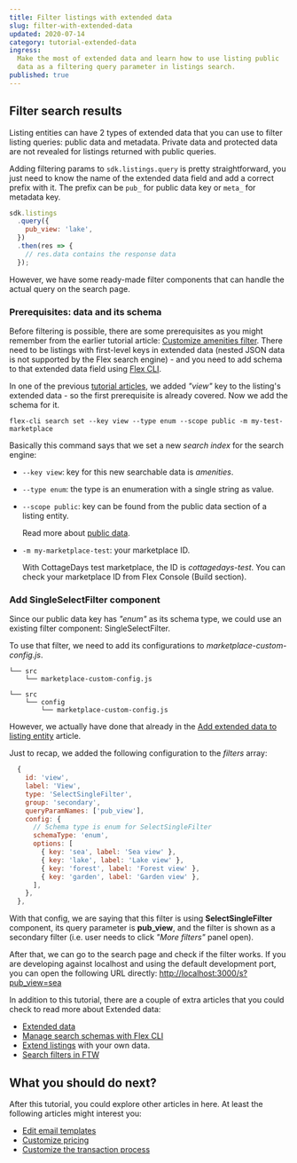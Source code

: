 ```yaml
---
title: Filter listings with extended data
slug: filter-with-extended-data
updated: 2020-07-14
category: tutorial-extended-data
ingress:
  Make the most of extended data and learn how to use listing public
  data as a filtering query parameter in listings search.
published: true
---
```


## Filter search results

Listing entities can have 2 types of extended data that you can use to
filter listing queries: public data and metadata. Private data and
protected data are not revealed for listings returned with public
queries.

Adding filtering params to `sdk.listings.query` is pretty
straightforward, you just need to know the name of the extended data
field and add a correct prefix with it. The prefix can be `pub_` for
public data key or `meta_` for metadata key.

```js
sdk.listings
  .query({
    pub_view: 'lake',
  })
  .then(res => {
    // res.data contains the response data
  });
```

However, we have some ready-made filter components that can handle the
actual query on the search page.

### Prerequisites: data and its schema

Before filtering is possible, there are some prerequisites as you might
remember from the earlier tutorial article:
[Customize amenities filter](/tutorial/customize-amenities-filter/#how-to-take-the-filter-into-use).
There need to be listings with first-level keys in extended data (nested
JSON data is not supported by the Flex search engine) - and you need to
add schema to that extended data field using
[Flex CLI](/how-to/manage-search-schemas-with-flex-cli/).

In one of the previous [tutorial articles](/tutorial/add-extended-data/),
we added _"view"_ key to the listing's extended data - so the first
prerequisite is already covered. Now we add the schema for it.

```shell
flex-cli search set --key view --type enum --scope public -m my-test-marketplace
```

Basically this command says that we set a new _search index_ for the
search engine:

- `--key view`: key for this new searchable data is _amenities_.
- `--type enum`: the type is an enumeration with a single string as
  value.
- `--scope public`: key can be found from the public data section of a
  listing entity.

  Read more about [public data](/references/extended-data/).

- `-m my-marketplace-test`: your marketplace ID.

  With CottageDays test marketplace, the ID is _cottagedays-test_. You
  can check your marketplace ID from Flex Console (Build section).

### Add SingleSelectFilter component

Since our public data key has _"enum"_ as its schema type, we could use
an existing filter component: SingleSelectFilter.

To use that filter, we need to add its configurations to
_marketplace-custom-config.js_.

```shell
└── src
    └── marketplace-custom-config.js
```

<extrainfo title="FTW-product has moved config files into a different location">

```shell
└── src
    └── config
        └── marketplace-custom-config.js
```

</extrainfo>

However, we actually have done that already in the
[Add extended data to listing entity](/tutorial/add-extended-data/)
article.

Just to recap, we added the following configuration to the _filters_
array:

```js
  {
    id: 'view',
    label: 'View',
    type: 'SelectSingleFilter',
    group: 'secondary',
    queryParamNames: ['pub_view'],
    config: {
      // Schema type is enum for SelectSingleFilter
      schemaType: 'enum',
      options: [
        { key: 'sea', label: 'Sea view' },
        { key: 'lake', label: 'Lake view' },
        { key: 'forest', label: 'Forest view' },
        { key: 'garden', label: 'Garden view' },
      ],
    },
  },
```

With that config, we are saying that this filter is using
**SelectSingleFilter** component, its query parameter is **pub_view**,
and the filter is shown as a secondary filter (i.e. user needs to click
_"More filters"_ panel open).

After that, we can go to the search page and check if the filter works.
If you are developing against localhost and using the default
development port, you can open the following URL directly:
[http://localhost:3000/s?pub_view=sea](http://localhost:3000/s?pub_view=sea)

In addition to this tutorial, there are a couple of extra articles that
you could check to read more about Extended data:

- [Extended data](/references/extended-data/)
- [Manage search schemas with Flex CLI](/how-to/manage-search-schemas-with-flex-cli/)
- [Extend listings](/how-to/extend-listing-data-in-ftw/) with your own
  data.
- [Search filters in FTW](/how-to/change-search-filters-in-ftw/)

## What you should do next?

After this tutorial, you could explore other articles in here. At least
the following articles might interest you:

- [Edit email templates](/how-to/edit-email-templates-with-flex-cli/)
- [Customize pricing](/concepts/pricing/)
- [Customize the transaction process](/concepts/transaction-process/)
